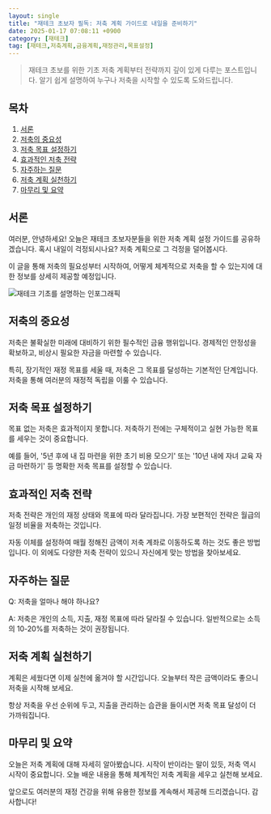 ```yaml
---
layout: single
title: "재테크 초보자 필독: 저축 계획 가이드로 내일을 준비하기"
date: 2025-01-17 07:08:11 +0900
category: [재테크]
tag: [재테크,저축계획,금융계획,재정관리,목표설정]
---
```

  
> 재테크 초보를 위한 기초 저축 계획부터 전략까지 깊이 있게 다루는 포스트입니다. 알기 쉽게 설명하여 누구나 저축을 시작할 수 있도록 도와드립니다.

## 목차
1. [서론](#서론)
2. [저축의 중요성](#저축의-중요성)
3. [저축 목표 설정하기](#저축-목표-설정하기)
4. [효과적인 저축 전략](#효과적인-저축-전략)
5. [자주하는 질문](#자주하는-질문)
6. [저축 계획 실천하기](#저축-계획-실천하기)
7. [마무리 및 요약](#마무리-및-요약)

## 서론

여러분, 안녕하세요! 오늘은 재테크 초보자분들을 위한 저축 계획 설정 가이드를 공유하겠습니다. 혹시 내일이 걱정되시나요? 저축 계획으로 그 걱정을 덜어봅시다.


이 글을 통해 저축의 필요성부터 시작하여, 어떻게 체계적으로 저축을 할 수 있는지에 대한 정보를 상세히 제공할 예정입니다.


![재테크 기초를 설명하는 인포그래픽](https://i.ibb.co/Y8BqFC6/QKJq-Wcz-ZFwz-Qarz-X6-Hf-Uc-V0dm-Db67-A.png)



## 저축의 중요성

저축은 불확실한 미래에 대비하기 위한 필수적인 금융 행위입니다. 경제적인 안정성을 확보하고, 비상시 필요한 자금을 마련할 수 있습니다.


특히, 장기적인 재정 목표를 세울 때, 저축은 그 목표를 달성하는 기본적인 단계입니다. 저축을 통해 여러분의 재정적 독립을 이룰 수 있습니다.



## 저축 목표 설정하기

목표 없는 저축은 효과적이지 못합니다. 저축하기 전에는 구체적이고 실현 가능한 목표를 세우는 것이 중요합니다.


예를 들어, '5년 후에 내 집 마련을 위한 초기 비용 모으기' 또는 '10년 내에 자녀 교육 자금 마련하기' 등 명확한 저축 목표를 설정할 수 있습니다.



## 효과적인 저축 전략

저축 전략은 개인의 재정 상태와 목표에 따라 달라집니다. 가장 보편적인 전략은 월급의 일정 비율을 저축하는 것입니다.


자동 이체를 설정하여 매월 정해진 금액이 저축 계좌로 이동하도록 하는 것도 좋은 방법입니다. 이 외에도 다양한 저축 전략이 있으니 자신에게 맞는 방법을 찾아보세요.



## 자주하는 질문

Q: 저축을 얼마나 해야 하나요?


A: 저축은 개인의 소득, 지출, 재정 목표에 따라 달라질 수 있습니다. 일반적으로는 소득의 10-20%를 저축하는 것이 권장됩니다.



## 저축 계획 실천하기

계획은 세웠다면 이제 실천에 옮겨야 할 시간입니다. 오늘부터 작은 금액이라도 좋으니 저축을 시작해 보세요.


항상 저축을 우선 순위에 두고, 지출을 관리하는 습관을 들이시면 저축 목표 달성이 더 가까워집니다.



## 마무리 및 요약

오늘은 저축 계획에 대해 자세히 알아봤습니다. 시작이 반이라는 말이 있듯, 저축 역시 시작이 중요합니다. 오늘 배운 내용을 통해 체계적인 저축 계획을 세우고 실천해 보세요.


앞으로도 여러분의 재정 건강을 위해 유용한 정보를 계속해서 제공해 드리겠습니다. 감사합니다!

